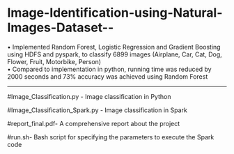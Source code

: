 # Image-Identification-using-Natural-Images-Dataset--


• Implemented Random Forest, Logistic Regression and Gradient Boosting using HDFS and pyspark, to classify
6899 images (Airplane, Car, Cat, Dog, Flower, Fruit, Motorbike, Person)  
• Compared to implementation in python, running time was reduced by 2000 seconds and 73% accuracy was
achieved using Random Forest

___________________________________________________________________________________________________________________

#Image_Classification.py - Image classification in Python

#Image_Classification_Spark.py - Image classification in Spark

#report_final.pdf- A comprehensive report about the project

#run.sh- Bash script for specifying the parameters to execute the Spark code


